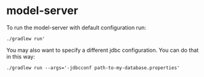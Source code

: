 # model-server

To run the model-server with default configuration run:

```
./gradlew run'
```

You may also want to specify a different jdbc configuration. You can do that in this way:

```
./gradlew run --args='-jdbcconf path-to-my-database.properties'
```
